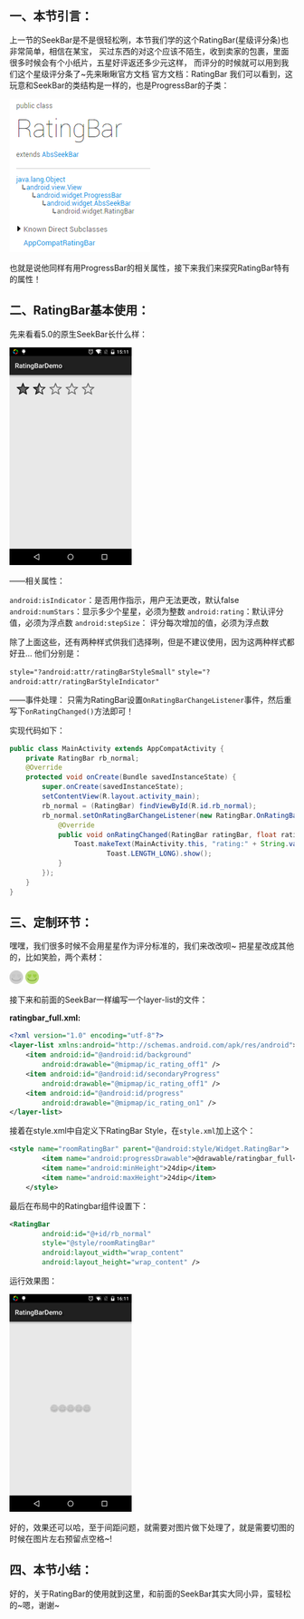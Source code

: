 ## 一、本节引言：
上一节的SeekBar是不是很轻松咧，本节我们学的这个RatingBar(星级评分条)也非常简单，相信在某宝， 买过东西的对这个应该不陌生，收到卖家的包裹，里面很多时候会有个小纸片，五星好评返还多少元这样， 而评分的时候就可以用到我们这个星级评分条了~先来瞅瞅官方文档 官方文档：RatingBar 我们可以看到，这玩意和SeekBar的类结构是一样的，也是ProgressBar的子类：

![](../img/widget-88.jpg)

也就是说他同样有用ProgressBar的相关属性，接下来我们来探究RatingBar特有的属性！


## 二、RatingBar基本使用：
先来看看5.0的原生SeekBar长什么样：

![](../img/widget-89.jpg)

——相关属性：

`android:isIndicator`：是否用作指示，用户无法更改，默认false
`android:numStars`：显示多少个星星，必须为整数
`android:rating`：默认评分值，必须为浮点数
`android:stepSize`： 评分每次增加的值，必须为浮点数

除了上面这些，还有两种样式供我们选择咧，但是不建议使用，因为这两种样式都好丑... 他们分别是：

`style="?android:attr/ratingBarStyleSmall"`
`style="?android:attr/ratingBarStyleIndicator"`

——事件处理： 只需为RatingBar设置`OnRatingBarChangeListener`事件，然后重写下`onRatingChanged()`方法即可！

实现代码如下：

```java
public class MainActivity extends AppCompatActivity {
    private RatingBar rb_normal;
    @Override
    protected void onCreate(Bundle savedInstanceState) {
        super.onCreate(savedInstanceState);
        setContentView(R.layout.activity_main);
        rb_normal = (RatingBar) findViewById(R.id.rb_normal);
        rb_normal.setOnRatingBarChangeListener(new RatingBar.OnRatingBarChangeListener() {
            @Override
            public void onRatingChanged(RatingBar ratingBar, float rating, boolean fromUser) {
                Toast.makeText(MainActivity.this, "rating:" + String.valueOf(rating),
                        Toast.LENGTH_LONG).show();
            }
        });
    }
}
```


## 三、定制环节：
嘿嘿，我们很多时候不会用星星作为评分标准的，我们来改改呗~ 把星星改成其他的，比如笑脸，两个素材：

![](../img/widget-90.jpg)
![](../img/widget-91.jpg)

接下来和前面的SeekBar一样编写一个layer-list的文件：

**ratingbar_full.xml:**

```xml
<?xml version="1.0" encoding="utf-8"?>
<layer-list xmlns:android="http://schemas.android.com/apk/res/android">
    <item android:id="@android:id/background"
        android:drawable="@mipmap/ic_rating_off1" />
    <item android:id="@android:id/secondaryProgress"
        android:drawable="@mipmap/ic_rating_off1" />
    <item android:id="@android:id/progress"
        android:drawable="@mipmap/ic_rating_on1" />
</layer-list>  
```

接着在style.xml中自定义下RatingBar Style，在`style.xml`加上这个：

```xml
<style name="roomRatingBar" parent="@android:style/Widget.RatingBar">
        <item name="android:progressDrawable">@drawable/ratingbar_full</item>
        <item name="android:minHeight">24dip</item>
        <item name="android:maxHeight">24dip</item>
    </style>
```

最后在布局中的Ratingbar组件设置下：

```xml
<RatingBar
        android:id="@+id/rb_normal"
        style="@style/roomRatingBar"
        android:layout_width="wrap_content"
        android:layout_height="wrap_content" />
```

运行效果图：

![](../img/widget-92.jpg)

好的，效果还可以哈，至于间距问题，就需要对图片做下处理了，就是需要切图的时候在图片左右预留点空格~!


## 四、本节小结：
好的，关于RatingBar的使用就到这里，和前面的SeekBar其实大同小异，蛮轻松的~嗯，谢谢~